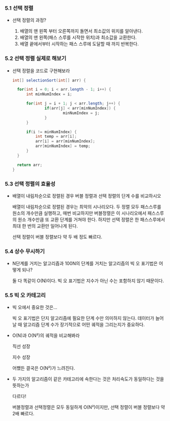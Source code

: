 ### 5.1 선택 정렬

- 선택 정렬의 과정?

  1. 배열의 맨 왼쪽 부터 오른쪽까지 돌면서 최소값의 위치를 알아낸다.
  2. 배열의 맨 왼쪽(패스 스루를 시작한 위치)과 최소값을 교환한다.
  3. 배열 끝에서부터 시작하는 패스 스루에 도달할 때 까지 반복한다.

### 5.2 선택 정렬 실제로 해보기

- 선택 정렬을 코드로 구현해보라
  ```java
  int[] selectionSort(int[] arr) {

  	for(int i = 0; i < arr.length - 1; i++) {
  		int minNumIndex = i;

  		for(int j = i + 1; j < arr.length; j++) {
  				if(arr[j] < arr[minNumIndex]) {
  						minNumIndex = j;
  				}
  		}

  		if(i != minNumIndex) {
  			int temp = arr[i];
  			arr[i] = arr[minNumIndex];
  			arr[minNumIndex] = temp;
  		}
  	}

  	return arr;
  }
  ```

### 5.3 선택 정렬의 효율성

- 배열이 내림차순으로 정렬된 경우 버블 정렬과 선택 정렬의 단계 수를 비교하시오

  배열이 내림차순으로 정렬된 경우는 최악의 시나리오다. 두 정렬 모두 패스스루를 원소의 개수만큼 실행하고, 매번 비교하지만 버블정렬은 이 시나리오에서 패스스루의 원소 개수만큼 또 교환 단계를 거쳐야 한다. 하지만 선택 정렬은 한 패스스루에서 최대 한 번의 교환만 일어나게 된다.

  선택 정렬이 버블 정렬보다 약 두 배 정도 빠르다.

### 5.4 상수 무시하기

- N단계를 거치는 알고리즘과 100N의 단계를 거치는 알고리즘의 빅 오 표기법은 어떻게 되나?

  둘 다 똑같이 O(N)이다. 빅 오 표기법은 지수가 아닌 수는 포함하지 않기 때문이다.

### 5.5 빅 오 카테고리

- 빅 오에서 중요한 것은…

  빅 오 표기법은 단지 알고리즘에 필요한 단계 수만 의미하지 않는다. 데이터가 늘어날 때 알고리즘 단계 수가 장기적으로 어떤 궤적을 그리는지가 중요하다.

- O(N)과 O(N²)의 궤적을 비교해봐라

  직선 성장

  지수 성장

  어쨌든 결국은 O(N²)가 느려진다.

- 두 가지의 알고리즘이 같은 카테고리에 속한다는 것은 처리속도가 동일하다는 것을 뜻하는가

  다르다!

  버블정렬과 선택정렬은 모두 동일하게 O(N²)이지만, 선택 정렬이 버블 정렬보다 약 2배 빠르다.
